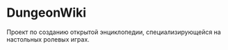 # DungeonWiki
Проект по созданию открытой энциклопедии, специализирующейся на настольных ролевых играх.
